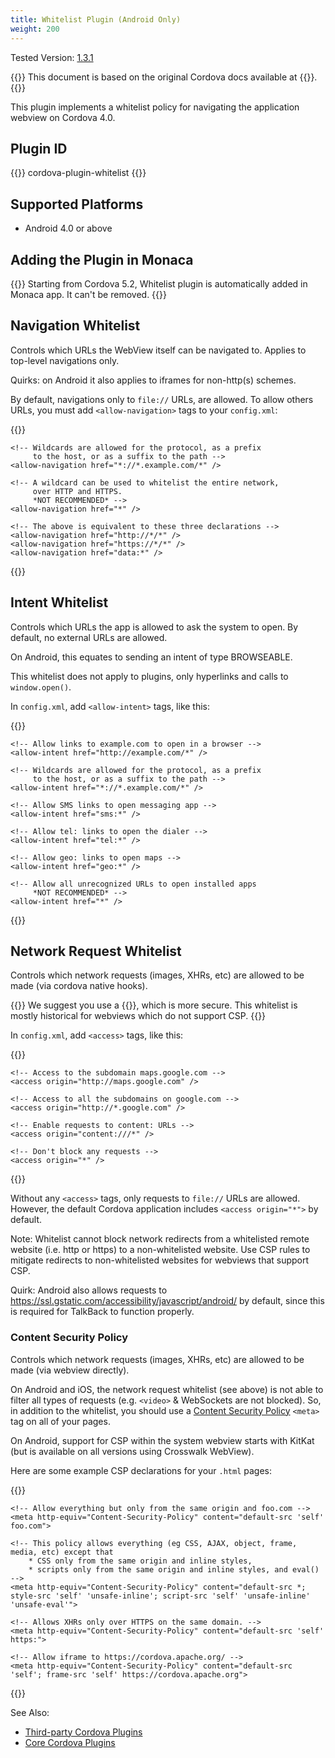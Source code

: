 ```yaml
---
title: Whitelist Plugin (Android Only)
weight: 200
---
```


Tested Version: [1.3.1](https://github.com/apache/cordova-plugin-whitelist/releases/tag/1.3.1)

{{<note>}}
This document is based on the original Cordova docs available at {{<link title="Cordova Docs" href="https://github.com/apache/cordova-plugin-whitelist">}}.
{{</note>}}

This plugin implements a whitelist policy for navigating the application
webview on Cordova 4.0.

Plugin ID
---------

{{<highlight javascript>}}
cordova-plugin-whitelist
{{</highlight>}}

Supported Platforms
-------------------

-   Android 4.0 or above

Adding the Plugin in Monaca
---------------------------

{{<note>}}
Starting from Cordova 5.2, Whitelist plugin is automatically added in
Monaca app. It can't be removed.
{{</note>}}

Navigation Whitelist
--------------------

Controls which URLs the WebView itself can be navigated to. Applies to
top-level navigations only.

Quirks: on Android it also applies to iframes for non-http(s) schemes.

By default, navigations only to `file://` URLs, are allowed. To allow
others URLs, you must add `<allow-navigation>` tags to your
`config.xml`:

{{<highlight xml>}}
    <!-- Allow links to example.com -->
    <allow-navigation href="http://example.com/*" />

    <!-- Wildcards are allowed for the protocol, as a prefix
         to the host, or as a suffix to the path -->
    <allow-navigation href="*://*.example.com/*" />

    <!-- A wildcard can be used to whitelist the entire network,
         over HTTP and HTTPS.
         *NOT RECOMMENDED* -->
    <allow-navigation href="*" />

    <!-- The above is equivalent to these three declarations -->
    <allow-navigation href="http://*/*" />
    <allow-navigation href="https://*/*" />
    <allow-navigation href="data:*" />
{{</highlight>}}

Intent Whitelist
----------------

Controls which URLs the app is allowed to ask the system to open. By
default, no external URLs are allowed.

On Android, this equates to sending an intent of type BROWSEABLE.

This whitelist does not apply to plugins, only hyperlinks and calls to
`window.open()`.

In `config.xml`, add `<allow-intent>` tags, like this:

{{<highlight xml>}}
    <!-- Allow links to web pages to open in a browser -->
    <allow-intent href="http://*/*" />
    <allow-intent href="https://*/*" />

    <!-- Allow links to example.com to open in a browser -->
    <allow-intent href="http://example.com/*" />

    <!-- Wildcards are allowed for the protocol, as a prefix
         to the host, or as a suffix to the path -->
    <allow-intent href="*://*.example.com/*" />

    <!-- Allow SMS links to open messaging app -->
    <allow-intent href="sms:*" />

    <!-- Allow tel: links to open the dialer -->
    <allow-intent href="tel:*" />

    <!-- Allow geo: links to open maps -->
    <allow-intent href="geo:*" />

    <!-- Allow all unrecognized URLs to open installed apps
         *NOT RECOMMENDED* -->
    <allow-intent href="*" />
{{</highlight>}}

Network Request Whitelist
-------------------------

Controls which network requests (images, XHRs, etc) are allowed to be
made (via cordova native hooks).

{{<note>}}
We suggest you use a {{<link title="Content Security Policy" href="#content-security-policy">}}, which is more
secure. This whitelist is mostly historical for webviews which do not
support CSP.
{{</note>}}

In `config.xml`, add `<access>` tags, like this:

{{<highlight xml>}}
    <!-- Allow images, xhrs, etc. to google.com -->
    <access origin="http://google.com" />
    <access origin="https://google.com" />

    <!-- Access to the subdomain maps.google.com -->
    <access origin="http://maps.google.com" />

    <!-- Access to all the subdomains on google.com -->
    <access origin="http://*.google.com" />

    <!-- Enable requests to content: URLs -->
    <access origin="content:///*" />

    <!-- Don't block any requests -->
    <access origin="*" />
{{</highlight>}}

Without any `<access>` tags, only requests to `file://` URLs are
allowed. However, the default Cordova application includes
`<access origin="*">` by default.

Note: Whitelist cannot block network redirects from a whitelisted remote
website (i.e. http or https) to a non-whitelisted website. Use CSP rules
to mitigate redirects to non-whitelisted websites for webviews that
support CSP.

Quirk: Android also allows requests to
<https://ssl.gstatic.com/accessibility/javascript/android/> by default,
since this is required for TalkBack to function properly.

### Content Security Policy

Controls which network requests (images, XHRs, etc) are allowed to be
made (via webview directly).

On Android and iOS, the network request whitelist (see above) is not
able to filter all types of requests (e.g. `<video>` & WebSockets are
not blocked). So, in addition to the whitelist, you should use a
[Content Security Policy](http://content-security-policy.com/) `<meta>`
tag on all of your pages.

On Android, support for CSP within the system webview starts with KitKat
(but is available on all versions using Crosswalk WebView).

Here are some example CSP declarations for your `.html` pages:

{{<highlight xml>}}
    <!-- Good default declaration:
        * gap: is required only on iOS (when using UIWebView) and is needed for JS->native communication
        * https://ssl.gstatic.com is required only on Android and is needed for TalkBack to function properly
        * Disables use of eval() and inline scripts in order to mitigate risk of XSS vulnerabilities. To change this:
            * Enable inline JS: add 'unsafe-inline' to default-src
            * Enable eval(): add 'unsafe-eval' to default-src
    -->
    <meta http-equiv="Content-Security-Policy" content="default-src 'self' data: gap: https://ssl.gstatic.com; style-src 'self' 'unsafe-inline'; media-src *">

    <!-- Allow everything but only from the same origin and foo.com -->
    <meta http-equiv="Content-Security-Policy" content="default-src 'self' foo.com">

    <!-- This policy allows everything (eg CSS, AJAX, object, frame, media, etc) except that
        * CSS only from the same origin and inline styles,
        * scripts only from the same origin and inline styles, and eval()
    -->
    <meta http-equiv="Content-Security-Policy" content="default-src *; style-src 'self' 'unsafe-inline'; script-src 'self' 'unsafe-inline' 'unsafe-eval'">

    <!-- Allows XHRs only over HTTPS on the same domain. -->
    <meta http-equiv="Content-Security-Policy" content="default-src 'self' https:">

    <!-- Allow iframe to https://cordova.apache.org/ -->
    <meta http-equiv="Content-Security-Policy" content="default-src 'self'; frame-src 'self' https://cordova.apache.org">
{{</highlight>}}

See Also:

- [Third-party Cordova Plugins](../../third_party_phonegap)
- [Core Cordova Plugins](../../cordova_6.5)
